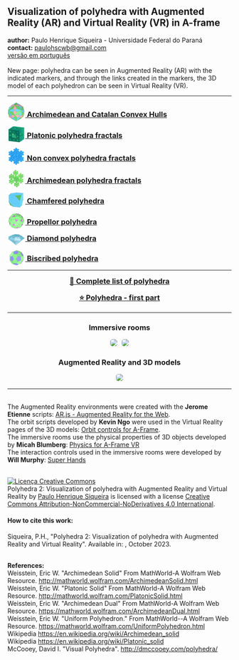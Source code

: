 <link rel="stylesheet" href="scripts/style.css">
<meta charset="utf-8">
<link rel="icon" type="image/png" href="ArchimedeanCatalanHulls/vr/salas/imagens/icone.png">
<h2>Visualization of polyhedra with Augmented Reality (AR) and Virtual Reality (VR) in A-frame</h2>
 <b>author:</b> Paulo Henrique Siqueira - Universidade Federal do Paraná
 <br><b>contact:</b> <a href="#">paulohscwb@gmail.com</a>
 <br><a href="https://paulohscwb.github.io/polyhedra2/pt-br/">versão em português</a>
 <br><br> New page: polyhedra can be seen in Augmented Reality (AR) with the indicated markers, and through the links created in the markers, the 3D model of each polyhedron can be seen in Virtual Reality (VR).
<hr>
<h3 style="margin-top:3px"><a target="_blank" href="ArchimedeanCatalanHulls/"><img src="ArchimedeanCatalanHulls/ar/7A.png" style="margin-bottom:-10px" width="40"> Archimedean and Catalan Convex Hulls</a></h3>
<h3 style="margin-top:3px"><a target="_blank" href="fractalplatonic/"><img src="fractalplatonic/ar/16A.png" style="margin-bottom:-10px" width="40"> Platonic polyhedra fractals</a></h3>
<h3 style="margin-top:3px"><a target="_blank" href="fractalnonconvex/"><img src="fractalnonconvex/ar/19A.png" style="margin-bottom:-10px" width="40"> Non convex polyhedra fractals</a></h3>
<h3 style="margin-top:3px"><a target="_blank" href="fractalarchimedean/"><img src="fractalarchimedean/ar/37A.png" style="margin-bottom:-10px" width="40"> Archimedean polyhedra fractals</a></h3>
<h3 style="margin-top:3px"><a target="_blank" href="chamfered/"><img src="chamfered/ar/56A.png" style="margin-bottom:-10px" width="40"> Chamfered polyhedra</a></h3>
<h3 style="margin-top:3px"><a target="_blank" href="propellor/"><img src="propellor/ar/65A.png" style="margin-bottom:-10px" width="40"> Propellor polyhedra</a></h3>
<h3 style="margin-top:3px"><a target="_blank" href="diamonds/"><img src="diamonds/ar/108A.png" style="margin-bottom:-10px" width="40"> Diamond polyhedra</a></h3>
<h3 style="margin-top:3px"><a target="_blank" href="biscribed/"><img src="biscribed/ar/81A.png" style="margin-bottom:-10px" width="40"> Biscribed polyhedra</a></h3>
<hr>
<h3 style="margin-top:5px; text-align:center;"><a target="_blank" href="all/">&#x1f4c4; Complete list of polyhedra</a></h3>
<h3 style="margin-top:5px; text-align:center;"><a target="_blank" href="../polyhedra/">&#x2B50; Polyhedra - first part</a></h3>
<hr>
<h3 align="center">Immersive rooms</h3>
<p align="center"><img src="https://paulohscwb.github.io/cotadas/videos/propellor.gif" style="max-width: 47%; border-radius:5px; margin-right:10px" loading="lazy"/><img src="fractalnonconvex/vr/salas/videos/fractalnonconvex2.gif" style="max-width: 47%; border-radius:5px;" loading="lazy"/></p>
<h3 align="center">Augmented Reality and 3D models</h3>
<p align="center"><img src="fractalarchimedean/ar/fractalarchimedean.gif" style="max-width: 92%; border-radius:5px;" loading="lazy"/></p>
<hr>
<br>The Augmented Reality environments were created with the <b>Jerome Etienne</b> scripts: <a href="https://github.com/jeromeetienne/AR.js" target="_blank">AR.js - Augmented Reality for the Web</a>.
<br>The orbit scripts developed by <b>Kevin Ngo</b> were used in the Virtual Reality pages of the 3D models: <a href="https://github.com/supermedium/superframe/tree/master/components/orbit-controls/" target="_blank"> Orbit controls for A-Frame</a>.
<br>The immersive rooms use the physical properties of 3D objects developed by <b>Micah Blumberg</b>: <a  href="https://github.com/c-frame/aframe-physics-system" target="_blank"> Physics for A-Frame VR</a>
<br>The interaction controls used in the immersive rooms were developed by <b>Will Murphy</b>: <a  href="https://github.com/c-frame/aframe-super-hands-component" target="_blank"> Super Hands</a>
<br>

<br><a rel="license" href="http://creativecommons.org/licenses/by-nc-nd/4.0/"><img alt="Licença Creative Commons" style="border-width:0" src="https://i.creativecommons.org/l/by-nc-nd/4.0/88x31.png" loading="lazy"/></a><br /><span xmlns:dct="http://purl.org/dc/terms/" property="dct:title">Polyhedra 2: Visualization of polyhedra with Augmented Reality and Virtual Reality</span> by <a xmlns:cc="http://creativecommons.org/ns#" href="https://paulohscwb.github.io/polyhedra2/" property="cc:attributionName" rel="cc:attributionURL">Paulo Henrique Siqueira</a> is licensed with a license <a rel="license" href="http://creativecommons.org/licenses/by-nc-nd/4.0/">Creative Commons Attribution-NonCommercial-NoDerivatives 4.0 International</a>.

<h4>How to cite this work:</h4> 
<p>Siqueira, P.H., "Polyhedra 2: Visualization of polyhedra with Augmented Reality and Virtual Reality". Available in: <https://paulohscwb.github.io/polyhedra2/>, October 2023.</p>
<!--<a target="_blank" href="https://doi.org/10.5281/zenodo.8271425"><img src="https://zenodo.org/badge/DOI/10.5281/zenodo.8271425.svg" alt="DOI"></a>-->

<br><b>References:</b>
<br>Weisstein, Eric W. "Archimedean Solid" From MathWorld-A Wolfram Web Resource. <a href="http://mathworld.wolfram.com/ArchimedeanSolid.html" target="_blank">http://mathworld.wolfram.com/ArchimedeanSolid.html</a>
<br>Weisstein, Eric W. "Platonic Solid" From MathWorld-A Wolfram Web Resource. <a href="http://mathworld.wolfram.com/PlatonicSolid.html" target="_blank">http://mathworld.wolfram.com/PlatonicSolid.html</a>
<br>Weisstein, Eric W. "Archimedean Dual" From MathWorld-A Wolfram Web Resource. <a href="https://mathworld.wolfram.com/ArchimedeanDual.html" target="_blank">https://mathworld.wolfram.com/ArchimedeanDual.html</a>
<br>Weisstein, Eric W. "Uniform Polyhedron." From MathWorld--A Wolfram Web Resource. <a href="https://mathworld.wolfram.com/UniformPolyhedron.html" target="_blank">https://mathworld.wolfram.com/UniformPolyhedron.html</a>
<br>Wikipedia <a href="https://en.wikipedia.org/wiki/Archimedean_solid" target="_blank">https://en.wikipedia.org/wiki/Archimedean_solid</a>
<br>Wikipedia <a href="https://en.wikipedia.org/wiki/en.wikipedia.org/wiki/Platonic_solid" target="_blank">https://en.wikipedia.org/wiki/Platonic_solid</a>
<br>McCooey, David I. "Visual Polyhedra". <a href="http://dmccooey.com/polyhedra/" target="_blank">http://dmccooey.com/polyhedra/</a>
